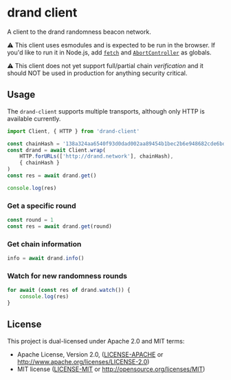 # drand client

A client to the drand randomness beacon network.

⚠️ This client uses esmodules and is expected to be run in the browser. If you'd like to run it in Node.js, add [`fetch`](http://npm.im/node-fetch) and [`AbortController`](http://npm.im/abort-controller) as globals.

⚠️ This client does not yet support full/partial chain _verification_ and it should NOT be used in production for anything security critical.

## Usage

The `drand-client` supports multiple transports, although only HTTP is available currently.

```js
import Client, { HTTP } from 'drand-client'

const chainHash = '138a324aa6540f93d0dad002aa89454b1bec2b6e948682cde6bd4db40f4b7c9b' // (hex encoded)
const drand = await Client.wrap(
    HTTP.forURLs(['http://drand.network'], chainHash),
    { chainHash }
)
const res = await drand.get()

console.log(res)
```

### Get a specific round

```js
const round = 1
const res = await drand.get(round)
```

### Get chain information

```js
info = await drand.info()
```

### Watch for new randomness rounds

```js
for await (const res of drand.watch()) {
    console.log(res)
}
```

## License

This project is dual-licensed under Apache 2.0 and MIT terms:

- Apache License, Version 2.0, ([LICENSE-APACHE](https://github.com/drand/drand/blob/master/LICENSE-APACHE) or http://www.apache.org/licenses/LICENSE-2.0)
- MIT license ([LICENSE-MIT](https://github.com/drand/drand/blob/master/LICENSE-MIT) or http://opensource.org/licenses/MIT)
